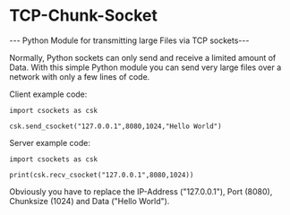 # TCP-Chunk-Socket
--- Python Module for transmitting large Files via TCP sockets---

Normally, Python sockets can only send and receive a limited amount of Data. With this simple Python module you can send very large files over a network with only a few lines of code.

Client example code:
~~~
import csockets as csk

csk.send_csocket("127.0.0.1",8080,1024,"Hello World")
~~~

Server example code:
~~~
import csockets as csk

print(csk.recv_csocket("127.0.0.1",8080,1024))
~~~

Obviously you have to replace the IP-Address ("127.0.0.1"), Port (8080), Chunksize (1024) and Data ("Hello World").
